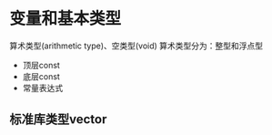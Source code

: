 # 变量和基本类型
算术类型(arithmetic type)、空类型(void)
算术类型分为：整型和浮点型

* 顶层const
* 底层const
* 常量表达式

## 标准库类型vector
